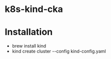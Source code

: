 # k8s-kind-cka

# Installation
- brew install kind
- kind create cluster --config kind-config.yaml

